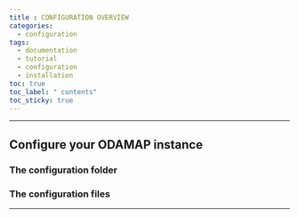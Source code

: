 ```yaml
---
title : CONFIGURATION OVERVIEW
categories:
  - configuration
tags:
  - documentation
  - tutorial
  - configuration
  - installation
toc: true
toc_label: " contents"
toc_sticky: true
---
```


--------
## Configure your ODAMAP instance 


### The configuration folder



### The configuration files


------------

<br>
<br>
